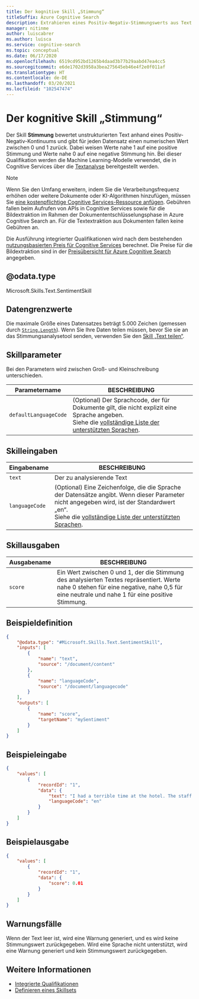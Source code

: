 ```yaml
---
title: Der kognitive Skill „Stimmung“
titleSuffix: Azure Cognitive Search
description: Extrahieren eines Positiv-Negativ-Stimmungswerts aus Text in einer KI-Anreicherungspipeline in der kognitiven Azure-Suche.
manager: nitinme
author: luiscabrer
ms.author: luisca
ms.service: cognitive-search
ms.topic: conceptual
ms.date: 06/17/2020
ms.openlocfilehash: 6519cd952bd1265b4daad3b77b29aabd47ea4cc5
ms.sourcegitcommit: e6de1702d3958a3bea275645eb46e4f2e0f011af
ms.translationtype: HT
ms.contentlocale: de-DE
ms.lasthandoff: 03/20/2021
ms.locfileid: "102547474"
---
```

# <a name="sentiment-cognitive-skill"></a>Der kognitive Skill „Stimmung“

Der Skill **Stimmung** bewertet unstrukturierten Text anhand eines Positiv-Negativ-Kontinuums und gibt für jeden Datensatz einen numerischen Wert zwischen 0 und 1 zurück. Dabei weisen Werte nahe 1 auf eine positive Stimmung und Werte nahe 0 auf eine negative Stimmung hin. Bei dieser Qualifikation werden die Machine Learning-Modelle verwendet, die in Cognitive Services über die [Textanalyse](../cognitive-services/text-analytics/overview.md) bereitgestellt werden.

> [!NOTE]
> Wenn Sie den Umfang erweitern, indem Sie die Verarbeitungsfrequenz erhöhen oder weitere Dokumente oder KI-Algorithmen hinzufügen, müssen Sie [eine kostenpflichtige Cognitive Services-Ressource anfügen](cognitive-search-attach-cognitive-services.md). Gebühren fallen beim Aufrufen von APIs in Cognitive Services sowie für die Bildextraktion im Rahmen der Dokumententschlüsselungsphase in Azure Cognitive Search an. Für die Textextraktion aus Dokumenten fallen keine Gebühren an.
>
> Die Ausführung integrierter Qualifikationen wird nach dem bestehenden [nutzungsbasierten Preis für Cognitive Services](https://azure.microsoft.com/pricing/details/cognitive-services/) berechnet. Die Preise für die Bildextraktion sind in der [Preisübersicht für Azure Cognitive Search](https://azure.microsoft.com/pricing/details/search/) angegeben.


## <a name="odatatype"></a>@odata.type  
Microsoft.Skills.Text.SentimentSkill

## <a name="data-limits"></a>Datengrenzwerte
Die maximale Größe eines Datensatzes beträgt 5.000 Zeichen (gemessen durch [`String.Length`](/dotnet/api/system.string.length)). Wenn Sie Ihre Daten teilen müssen, bevor Sie sie an das Stimmungsanalysetool senden, verwenden Sie den [Skill „Text teilen“](cognitive-search-skill-textsplit.md).


## <a name="skill-parameters"></a>Skillparameter

Bei den Parametern wird zwischen Groß- und Kleinschreibung unterschieden.

| Parametername | BESCHREIBUNG |
|----------------|----------------------|
| `defaultLanguageCode` | (Optional) Der Sprachcode, der für Dokumente gilt, die nicht explizit eine Sprache angeben. <br/> Siehe die [vollständige Liste der unterstützten Sprachen](../cognitive-services/text-analytics/language-support.md). |

## <a name="skill-inputs"></a>Skilleingaben 

| Eingabename | BESCHREIBUNG |
|--------------------|-------------|
| `text` | Der zu analysierende Text|
| `languageCode`    |  (Optional) Eine Zeichenfolge, die die Sprache der Datensätze angibt. Wenn dieser Parameter nicht angegeben wird, ist der Standardwert „en“. <br/>Siehe die [vollständige Liste der unterstützten Sprachen](../cognitive-services/text-analytics/language-support.md).|

## <a name="skill-outputs"></a>Skillausgaben

| Ausgabename | BESCHREIBUNG |
|--------------------|-------------|
| `score` | Ein Wert zwischen 0 und 1, der die Stimmung des analysierten Textes repräsentiert. Werte nahe 0 stehen für eine negative, nahe 0,5 für eine neutrale und nahe 1 für eine positive Stimmung.|


##  <a name="sample-definition"></a>Beispieldefinition

```json
{
    "@odata.type": "#Microsoft.Skills.Text.SentimentSkill",
    "inputs": [
        {
            "name": "text",
            "source": "/document/content"
        },
        {
            "name": "languageCode",
            "source": "/document/languagecode"
        }
    ],
    "outputs": [
        {
            "name": "score",
            "targetName": "mySentiment"
        }
    ]
}
```

##  <a name="sample-input"></a>Beispieleingabe

```json
{
    "values": [
        {
            "recordId": "1",
            "data": {
                "text": "I had a terrible time at the hotel. The staff was rude and the food was awful.",
                "languageCode": "en"
            }
        }
    ]
}
```


##  <a name="sample-output"></a>Beispielausgabe

```json
{
    "values": [
        {
            "recordId": "1",
            "data": {
                "score": 0.01
            }
        }
    ]
}
```

## <a name="warning-cases"></a>Warnungsfälle
Wenn der Text leer ist, wird eine Warnung generiert, und es wird keine Stimmungswert zurückgegeben.
Wird eine Sprache nicht unterstützt, wird eine Warnung generiert und kein Stimmungswert zurückgegeben.

## <a name="see-also"></a>Weitere Informationen

+ [Integrierte Qualifikationen](cognitive-search-predefined-skills.md)
+ [Definieren eines Skillsets](cognitive-search-defining-skillset.md)